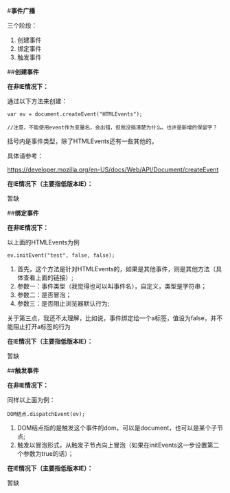 #**事件广播**

三个阶段：

1. 创建事件
2. 绑定事件
3. 触发事件

##**创建事件**

**在非IE情况下：**

通过以下方法来创建：

    var ev = document.createEvent("HTMLEvents");
    
    //注意，不能使用event作为变量名，会出错，但我没搞清楚为什么。也许是新增的保留字？

括号内是事件类型，除了HTMLEvents还有一些其他的。

具体请参考：

https://developer.mozilla.org/en-US/docs/Web/API/Document/createEvent

**在IE情况下（主要指低版本IE）：**

暂缺

##**绑定事件**

**在非IE情况下：**

以上面的HTMLEvents为例

    ev.initEvent("test", false, false);
    
1. 首先，这个方法是针对HTMLEvents的，如果是其他事件，则是其他方法（具体查看上面的链接）;
2. 参数一：事件类型（我觉得也可以叫事件名），自定义，类型是字符串；
3. 参数二：是否冒泡；
4. 参数三：是否阻止浏览器默认行为;

关于第三点，我还不太理解，比如说，事件绑定给一个a标签，值设为false，并不能阻止打开a标签的行为
    
**在IE情况下（主要指低版本IE）：**

暂缺

##**触发事件**

**在非IE情况下：**

同样以上面为例：

    DOM结点.dispatchEvent(ev);
    
1. DOM结点指的是触发这个事件的dom，可以是document，也可以是某个子节点;
2. 触发以冒泡形式，从触发子节点向上冒泡（如果在initEvents这一步设置第二个参数为true的话）；

**在IE情况下（主要指低版本IE）：**

暂缺